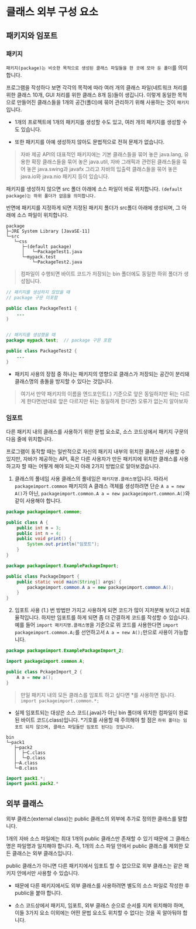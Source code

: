 # 클래스 외부 구성 요소

## 패키지와 임포트

### 패키지
`패키지(package)는 비슷한 목적으로 생성된 클래스 파일들을 한 곳에 모아 둔 폴더`를 의미합니다.

프로그램을 작성하다 보면 각각의 목적에 따라 여러 개의 클래스 파일(네트워크 처리를 위한 클래스 10개, GUI 처리를 위한 클래스 8개 등)들이 생깁니다.  이렇게 동일한 목적으로 만들어진 클래스들을 1개의 공간(폴더)에 묶어 관리하기 위해 사용하는 것이 `패키지`입니다.

- 1개의 프로젝트에 1개의 패키지를 생성할 수도 있고, 여러 개의 패키지를 생성할 수도 있습니다.

- 또한 패키지를 아예 생성하지 않아도 문법적으로 전혀 문제가 없습니다.

> 자바 제공 API의 대표적인 패키지에는 기본 클래스들을 묶어 놓은 java.lang, 유용한 확장 클래스들을 묶어 놓은 java.util, 자바 그래픽과 관련된 클래스들을 묶어 놓은 java.swing과 javafx 그리고 자바의 입출력 클래스들을 묶어 놓은 java.io와 java.nio 패키지 등이 있습니다.

패키지를 생성하지 않으면 src 폴더 아래에 소스 파일이 바로 위치합니다.  `(default package)는 하위 폴더가 없음을 의미합니다.`

반면에 패키지를 지정하게 되면 지정된 패키지 폴더가 src폴더 아래에 생성되며, 그 아래에 소스 파일이 위치합니다.


```
package
├─JRE System Library [JavaSE-11]
└─src
   └─css
      ├─(default package)
      │   └─PackageTest1.java
      └─mypack.test
          └─PackageTest2.java
```

> 컴파일이 수행되면 바이트 코드가 저장되는 bin 폴더에도 동일한 하위 폴더가 생성됩니다.

```java
// 패키지를 생성하지 않았을 때
// package 구문 미포함

public class PackageTest1 {
    ...
}


// 패키지를 생성했을 때
package mypack.test;  // package 구문 포함

public class PackageTest2 {
    ...
}
```

- 패키지 사용의 장점 중 하나는 패키지의 영향으로 클래스가 저장되는 공간이 분리돼 클래스명의 충돌을 방지할 수 있다는 것입니다.

> 여기서 만약 패키지의 이름을 엔드포인트(.) 기준으로 앞은 동일하지만 뒤는 다르게 한다면(반대로 앞은 다르지만 뒤는 동일하게 한다면) 오류가 없는지 알아보자

### 임포트
다른 패키지 내의 클래스를 사용하기 위한 문법 요소로, 소스 코드상에서 패키지 구문의 다음 줄에 위치합니다.

프로그램이 동작할 때는 일반적으로 자신의 패키지 내부의 위치한 클래스만 사용할 수 있지만, 자바가 제공하는 API, 혹은 다른 사용자가 만든 패키지에 위치한 클래스를 사용하고자 할 때는 어떻게 해야 되는지 아래 2가지 방법으로 알아보겠습니다.

1. 클래스의 풀네임 사용
클래스의 풀네임은 `패키지명.클래스명`입니다.
따라서 `packageimport.common` 패키지의 A 클래스 객체를 생성하려면 단순 `A a = new A()`가 아닌, `packageimport.common.A a = new packageimport.common.A()`와 같이 사용해야 합니다.

```java
package packageimport.common;

public class A {
    public int m = 3;
    public int n = 4;
    public void print() {
        System.out.println("임포트");
    }
}
```

```java
package packageimport.ExamplePackageImport;

public class PackageImport {
    public static void main(String[] args) {
        packageimport.common.A a = new packageimport.common.A();
    }
}
```


2. 임포트 사용
(1.) 번 방법만 가지고 사용하게 되면 코드가 많이 지저분해 보이고 비효율적입니다.
하지만 임포트를 하게 되면 좀 더 간결하게 코드를 작성할 수 있습니다.
예를 들어 `import 패키지명.클래스명`을 기준으로 위 코드를 사용한다면 `import packageimport.common.A;`를 선언하고서 `A a = new A();`만으로 사용이 가능합니다.

```java
package packageimport.ExamplePackageImport_2;

import packageimport.common.A;

public class PckageImport_2 {
    A a = new a();
}
```

> 만일 패키지 내의 모든 클래스를 임포트 하고 싶다면 *를 사용하면 됩니다.
`import packageimport.common.*;`

- 실제 임포트되는 대상은 소스 코드(.java)가 아닌 bin 폴더에 위치한 컴파일이 완료된 바이트 코드(.class)입니다.
*기호를 사용할 때 주의해야 할 점은 `하위 폴더는 임포트 되지 않으며, 클래스 파일들만 임포트 된다는 것입니다.`

```
bin
└─pack1
   ├─pack2
   │  ├─C.class
   │  └─D.class
   ├─A.class
   └─B.class
```

```java
import pack1.*;
import pack1.pack2.*
```


## 외부 클래스
외부 클래스(external class)는 public 클래스의 외부에 추가로 정의한 클래스를 말합니다.

1개의 자바 소스 파일에는 최대 1개의 public 클래스만 존재할 수 있기 때문에 그 클래스명은 파일명과 일치해야 합니다.
즉, 1개의 소스 파일 안에서 public 클래스를 제외한 모든 클래스는 외부 클래스입니다.

public 클래스가 아니면 다른 패키지에서 임포트 할 수 없으므로 외부 클래스는 같은 패키지 안에서만 사용할 수 있습니다.

- 때문에 다른 패키지에서도 외부 클래스를 사용하려면 별도의 소스 파일로 작성한 후 public을 붙야 합니다.

- 소스 코드상에서 패키지, 임포트, 외부 클래스 순으로 순서를 지켜 위치해야 하며, 이들 3가지 요소 이외에는 어떤 문법 요소도 위치할 수 없다는 것을 꼭 알아둬야 합니다.
